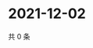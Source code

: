 # 2021-12-02

共 0 条

<!-- BEGIN WEIBO -->
<!-- 最后更新时间 Thu Dec 02 2021 05:08:13 GMT+0800 (China Standard Time) -->

<!-- END WEIBO -->
